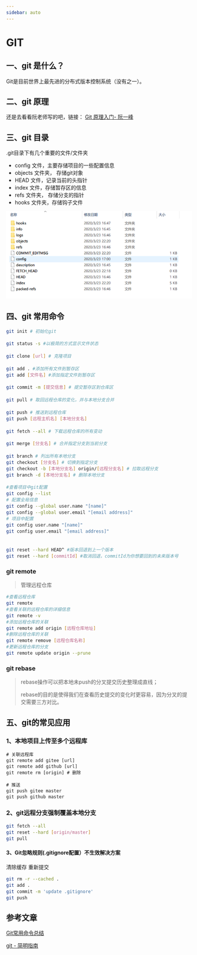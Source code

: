 ```yaml
---
sidebar: auto
---
```

# GIT

##  一、git 是什么？ 

 Git是目前世界上最先进的分布式版本控制系统（没有之一）。 

## 二、git 原理

还是去看看阮老师写的吧，链接：  [Git 原理入门- 阮一峰]( http://www.ruanyifeng.com/blog/2018/10/git-internals.html )

## 三、git 目录

.git目录下有几个重要的文件/文件夹

- config   文件，主要存储项目的一些配置信息
- objects 文件夹， 存储git对象
- HEAD    文件，记录当前的头指针
- index    文件，存储暂存区的信息
- refs       文件夹， 存储分支的指针
-  hooks    文件夹，存储钩子文件

![git-catalog](/img/git-catalog.png)

## 四、git 常用命令

```bash
git init # 初始化git

git status -s #以极简的方式显示文件状态

git clone [url] # 克隆项目

git add . #添加所有文件到暂存区
git add [文件名] #添加指定文件到暂存区

git commit -m [提交信息] # 提交暂存区到仓库区

git pull # 取回远程仓库的变化，并与本地分支合并

git push # 推送到远程仓库
git push [远程主机名] [本地分支名]

git fetch --all # 下载远程仓库的所有变动

git merge [分支名] # 合并指定分支到当前分支

git branch # 列出所有本地分支
git checkout [分支名] # 切换到指定分支
git checkout -b [本地分支名] origin/[远程分支名] # 拉取远程分支
git branch -d [本地分支名] # 删除本地分支

#查看项目中git配置
git config --list
# 配置全局信息
git config --global user.name "[name]"
git config --global user.email "[email address]"
# 项目中配置
git config user.name "[name]"
git config user.email "[email address]"


git reset --hard HEAD^ #版本回退到上一个版本
git reset --hard [commitId] #取消回退，commitId为你想要回到的未来版本号
```

### git remote 

> 管理远程仓库 

```bash
#查看远程仓库
git remote 
#查看关联的远程仓库的详细信息
git remote -v 
#添加远程仓库的关联
git remote add origin [远程仓库地址] 
#删除远程仓库的关联
git remote remove [远程仓库名称] 
#更新远程仓库的分支
git remote update origin --prune 
```

### git rebase

> rebase操作可以把本地未push的分叉提交历史整理成直线；
>
> rebase的目的是使得我们在查看历史提交的变化时更容易，因为分叉的提交需要三方对比。



## 五、git的常见应用

### 1、本地项目上传至多个远程库

```shell
# 关联远程库
git remote add gitee [url]
git remote add github [url]
git remote rm [origin] # 删除

# 推送
git push gitee master
git push github master
```

### 2、git远程分支强制覆盖本地分支

```bash
git fetch --all  
git reset --hard [origin/master] 
git pull
```

#### 3、Git忽略规则(.gitignore配置）不生效解决方案

清除缓存 重新提交

```bash
git rm -r --cached .
git add .
git commit -m 'update .gitignore'
git push
```

## 参考文章

[Git常用命令总结](https://www.jianshu.com/p/cdccfef91ae1 )

[git - 简明指南](http://rogerdudler.github.io/git-guide/index.zh.html)